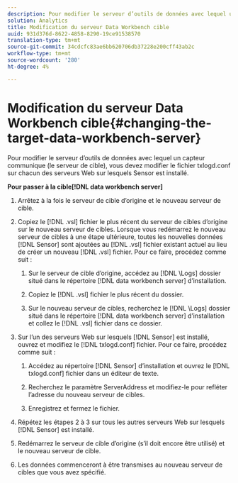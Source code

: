 ```yaml
---
description: Pour modifier le serveur d’outils de données avec lequel un capteur communique (le serveur de cible), vous devez modifier le fichier txlogd.conf sur chacun des serveurs Web sur lesquels Sensor est installé.
solution: Analytics
title: Modification du serveur Data Workbench cible
uuid: 931d376d-8622-4858-8290-19ce91538570
translation-type: tm+mt
source-git-commit: 34cdcfc83ae6bb620706db37228e200cff43ab2c
workflow-type: tm+mt
source-wordcount: '280'
ht-degree: 4%

---
```



# Modification du serveur Data Workbench cible{#changing-the-target-data-workbench-server}

Pour modifier le serveur d’outils de données avec lequel un capteur communique (le serveur de cible), vous devez modifier le fichier txlogd.conf sur chacun des serveurs Web sur lesquels Sensor est installé.

**Pour passer à la cible[!DNL data workbench server]**

1. Arrêtez à la fois le serveur de cible d’origine et le nouveau serveur de cible.
1. Copiez le [!DNL .vsl] fichier le plus récent du serveur de cibles d’origine sur le nouveau serveur de cibles. Lorsque vous redémarrez le nouveau serveur de cibles à une étape ultérieure, toutes les nouvelles données [!DNL Sensor] sont ajoutées au [!DNL .vsl] fichier existant actuel au lieu de créer un nouveau [!DNL .vsl] fichier. Pour ce faire, procédez comme suit :

   1. Sur le serveur de cible d’origine, accédez au [!DNL \Logs] dossier situé dans le répertoire [!DNL data workbench server] d’installation.

   1. Copiez le [!DNL .vsl] fichier le plus récent du dossier.
   1. Sur le nouveau serveur de cibles, recherchez le [!DNL \Logs] dossier situé dans le répertoire [!DNL data workbench server] d’installation et collez le [!DNL .vsl] fichier dans ce dossier.

1. Sur l’un des serveurs Web sur lesquels [!DNL Sensor] est installé, ouvrez et modifiez le [!DNL txlogd.conf] fichier. Pour ce faire, procédez comme suit :

   1. Accédez au répertoire [!DNL Sensor] d’installation et ouvrez le [!DNL txlogd.conf] fichier dans un éditeur de texte.

   1. Recherchez le paramètre ServerAddress et modifiez-le pour refléter l’adresse du nouveau serveur de cibles.
   1. Enregistrez et fermez le fichier.

1. Répétez les étapes 2 à 3 sur tous les autres serveurs Web sur lesquels [!DNL Sensor] est installé.
1. Redémarrez le serveur de cible d’origine (s’il doit encore être utilisé) et le nouveau serveur de cible.
1. Les données commenceront à être transmises au nouveau serveur de cibles que vous avez spécifié.
